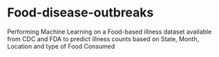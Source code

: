 # Food-disease-outbreaks
Performing Machine Learning on a Food-based illness dataset available from CDC and FDA to predict illness counts based on State, Month, Location and type of Food Consumed 

